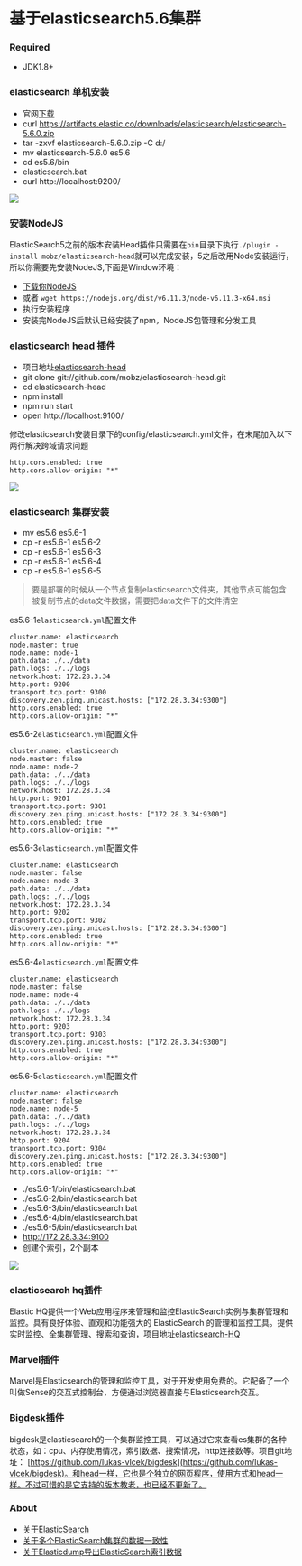 # 基于elasticsearch5.6集群 #

### Required ###
* JDK1.8+

### elasticsearch 单机安装 ###
* 官网[下载](https://www.elastic.co/downloads/elasticsearch)
* curl https://artifacts.elastic.co/downloads/elasticsearch/elasticsearch-5.6.0.zip
* tar -zxvf elasticsearch-5.6.0.zip -C d:/
* mv elasticsearch-5.6.0 es5.6
* cd es5.6/bin
* elasticsearch.bat
* curl http://localhost:9200/

![](https://github.com/scalad/Elasticsearch/blob/master/doc/image/elasticsearch.png)

### 安装NodeJS ###
ElasticSearch5之前的版本安装Head插件只需要在`bin`目录下执行`./plugin -install mobz/elasticsearch-head`就可以完成安装，5之后改用Node安装运行，所以你需要先安装NodeJS,下面是Window环境：

* [下载你NodeJS](https://nodejs.org/en/)
* 或者 `wget https://nodejs.org/dist/v6.11.3/node-v6.11.3-x64.msi`
* 执行安装程序
* 安装完NodeJS后默认已经安装了npm，NodeJS包管理和分发工具


### elasticsearch head 插件 ###
* 项目地址[elasticsearch-head](https://github.com/mobz/elasticsearch-head)
* git clone git://github.com/mobz/elasticsearch-head.git
* cd elasticsearch-head
* npm install
* npm run start
* open http://localhost:9100/

修改elasticsearch安装目录下的config/elasticsearch.yml文件，在末尾加入以下两行解决跨域请求问题

	http.cors.enabled: true
	http.cors.allow-origin: "*"

![](https://github.com/scalad/Elasticsearch/blob/master/doc/image/head.png)

### elasticsearch 集群安装 ###
* mv es5.6 es5.6-1
* cp -r es5.6-1 es5.6-2
* cp -r es5.6-1 es5.6-3
* cp -r es5.6-1 es5.6-4
* cp -r es5.6-1 es5.6-5

> 要是部署的时候从一个节点复制elasticsearch文件夹，其他节点可能包含被复制节点的data文件数据，需要把data文件下的文件清空

es5.6-1`elasticsearch.yml`配置文件

	cluster.name: elasticsearch
	node.master: true
	node.name: node-1
	path.data: ./../data
	path.logs: ./../logs
	network.host: 172.28.3.34
	http.port: 9200
	transport.tcp.port: 9300
	discovery.zen.ping.unicast.hosts: ["172.28.3.34:9300"]
	http.cors.enabled: true
	http.cors.allow-origin: "*"

es5.6-2`elasticsearch.yml`配置文件

	cluster.name: elasticsearch
	node.master: false
	node.name: node-2
	path.data: ./../data
	path.logs: ./../logs
	network.host: 172.28.3.34
	http.port: 9201
	transport.tcp.port: 9301
	discovery.zen.ping.unicast.hosts: ["172.28.3.34:9300"]
	http.cors.enabled: true
	http.cors.allow-origin: "*"

es5.6-3`elasticsearch.yml`配置文件

	cluster.name: elasticsearch
	node.master: false
	node.name: node-3
	path.data: ./../data
	path.logs: ./../logs
	network.host: 172.28.3.34
	http.port: 9202
	transport.tcp.port: 9302
	discovery.zen.ping.unicast.hosts: ["172.28.3.34:9300"]
	http.cors.enabled: true
	http.cors.allow-origin: "*"

es5.6-4`elasticsearch.yml`配置文件

	cluster.name: elasticsearch
	node.master: false
	node.name: node-4
	path.data: ./../data
	path.logs: ./../logs
	network.host: 172.28.3.34
	http.port: 9203
	transport.tcp.port: 9303
	discovery.zen.ping.unicast.hosts: ["172.28.3.34:9300"]
	http.cors.enabled: true
	http.cors.allow-origin: "*"

es5.6-5`elasticsearch.yml`配置文件

	cluster.name: elasticsearch
	node.master: false
	node.name: node-5
	path.data: ./../data
	path.logs: ./../logs
	network.host: 172.28.3.34
	http.port: 9204
	transport.tcp.port: 9304
	discovery.zen.ping.unicast.hosts: ["172.28.3.34:9300"]
	http.cors.enabled: true
	http.cors.allow-origin: "*"

* ./es5.6-1/bin/elasticsearch.bat
* ./es5.6-2/bin/elasticsearch.bat
* ./es5.6-3/bin/elasticsearch.bat
* ./es5.6-4/bin/elasticsearch.bat
* ./es5.6-5/bin/elasticsearch.bat
* http://172.28.3.34:9100
* 创建个索引，2个副本

![](https://github.com/scalad/Elasticsearch/blob/master/doc/image/cluster.png)
 

### elasticsearch hq插件 ###
Elastic HQ提供一个Web应用程序来管理和监控ElasticSearch实例与集群管理和监控。具有良好体验、直观和功能强大的 ElasticSearch 的管理和监控工具。提供实时监控、全集群管理、搜索和查询，项目地址[elasticsearch-HQ](https://github.com/royrusso/elasticsearch-HQ)

### Marvel插件 ###
Marvel是Elasticsearch的管理和监控工具，对于开发使用免费的。它配备了一个叫做Sense的交互式控制台，方便通过浏览器直接与Elasticsearch交互。

### Bigdesk插件 ###
bigdesk是elasticsearch的一个集群监控工具，可以通过它来查看es集群的各种状态，如：cpu、内存使用情况，索引数据、搜索情况，http连接数等。项目git地址： [https://github.com/lukas-vlcek/bigdesk](https://github.com/lukas-vlcek/bigdesk)。和head一样，它也是个独立的网页程序，使用方式和head一样。不过可惜的是它支持的版本教老，也已经不更新了。

### About ###
* [关于ElasticSearch](https://github.com/scalad/Elasticsearch/blob/master/doc/aboutElasticSearch)
* [关于多个ElasticSearch集群的数据一致性](https://github.com/scalad/Elasticsearch/blob/master/doc/ClusterDataAccordance)
* [关于Elasticdump导出ElasticSearch索引数据](https://github.com/scalad/Elasticsearch/blob/master/doc/Elasticdump)